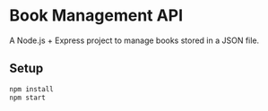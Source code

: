 # Book Management API

A Node.js + Express project to manage books stored in a JSON file.

## Setup
```bash
npm install
npm start
